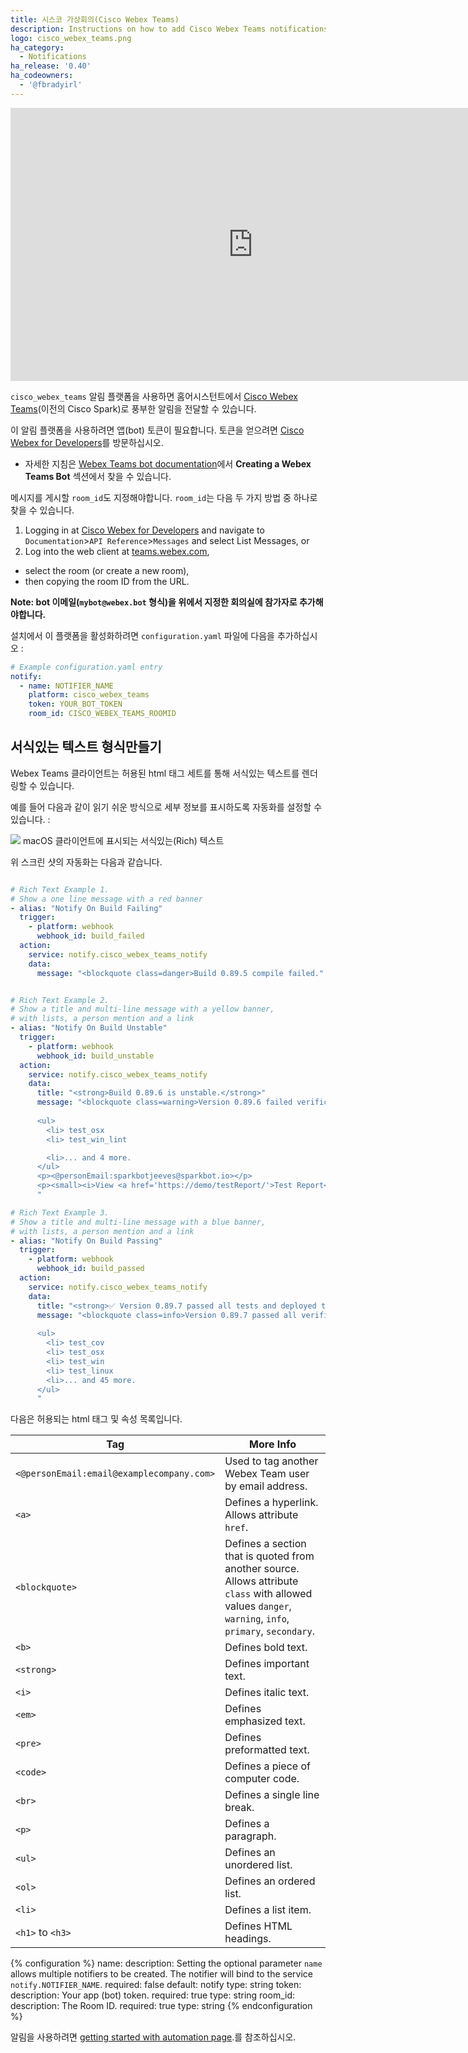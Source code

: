 ```yaml
---
title: 시스코 가상회의(Cisco Webex Teams)
description: Instructions on how to add Cisco Webex Teams notifications to Home Assistant.
logo: cisco_webex_teams.png
ha_category:
  - Notifications
ha_release: '0.40'
ha_codeowners:
  - '@fbradyirl'
---
```


<div class='videoWrapper'>
<iframe width="776" height="437" src="https://www.youtube.com/embed/0O-k5Ku6P7o" frameborder="0" allow="accelerometer; autoplay; encrypted-media; gyroscope; picture-in-picture" allowfullscreen></iframe>
</div>

`cisco_webex_teams` 알림 플랫폼을 사용하면 홈어시스턴트에서 [Cisco Webex Teams](https://www.webex.com/team-collaboration.html)(이전의 Cisco Spark)로 풍부한 알림을 전달할 수 있습니다.

이 알림 플랫폼을 사용하려면 앱(bot) 토큰이 필요합니다. 토큰을 얻으려면 [Cisco Webex for Developers](https://developer.webex.com/)를 방문하십시오.
* 자세한 지침은 [Webex Teams bot documentation](https://developer.webex.com/docs/bots)에서 **Creating a Webex Teams Bot** 섹션에서 찾을 수 있습니다.

메시지를 게시할 `room_id`도 지정해야합니다. `room_id`는 다음 두 가지 방법 중 하나로 찾을 수 있습니다.

1. Logging in at [Cisco Webex for Developers](https://developer.webex.com/) and navigate to `Documentation`>`API Reference`>`Messages` and select List Messages, or 
2. Log into the web client at [teams.webex.com](https://teams.webex.com/), 
 * select the room (or create a new room), 
 * then copying the room ID from the URL. 
 
<strong>**Note:** bot 이메일(`mybot@webex.bot` 형식)을 위에서 지정한 회의실에 참가자로 추가해야합니다.</strong>

설치에서 이 플랫폼을 활성화하려면 `configuration.yaml` 파일에 다음을 추가하십시오 :

```yaml
# Example configuration.yaml entry
notify:
  - name: NOTIFIER_NAME
    platform: cisco_webex_teams
    token: YOUR_BOT_TOKEN
    room_id: CISCO_WEBEX_TEAMS_ROOMID
```

## 서식있는 텍스트 형식만들기

Webex Teams 클라이언트는 허용된 html 태그 세트를 통해 서식있는 텍스트를 렌더링할 수 있습니다.

예를 들어 다음과 같이 읽기 쉬운 방식으로 세부 정보를 표시하도록 자동화를 설정할 수 있습니다. :

<p class='img'>
<img src='/images/integrations/cisco_webex_teams/rich_formatting.png' />
macOS 클라이언트에 표시되는 서식있는(Rich) 텍스트
</p>

위 스크린 샷의 자동화는 다음과 같습니다.

```yaml

# Rich Text Example 1.
# Show a one line message with a red banner
- alias: "Notify On Build Failing"
  trigger:
    - platform: webhook
      webhook_id: build_failed
  action:
    service: notify.cisco_webex_teams_notify
    data:
      message: "<blockquote class=danger>Build 0.89.5 compile failed."


# Rich Text Example 2.
# Show a title and multi-line message with a yellow banner, 
# with lists, a person mention and a link
- alias: "Notify On Build Unstable"
  trigger:
    - platform: webhook
      webhook_id: build_unstable
  action:
    service: notify.cisco_webex_teams_notify
    data:
      title: "<strong>Build 0.89.6 is unstable.</strong>"
      message: "<blockquote class=warning>Version 0.89.6 failed verifications.
      
      <ul>
        <li> test_osx
        <li> test_win_lint

        <li>... and 4 more.
      </ul>
      <p><@personEmail:sparkbotjeeves@sparkbot.io></p>
      <p><small><i>View <a href='https://demo/testReport/'>Test Report</a></i></small><br></p>
      "

# Rich Text Example 3.
# Show a title and multi-line message with a blue banner, 
# with lists, a person mention and a link
- alias: "Notify On Build Passing"
  trigger:
    - platform: webhook
      webhook_id: build_passed
  action:
    service: notify.cisco_webex_teams_notify
    data:
      title: "<strong>✅ Version 0.89.7 passed all tests and deployed to production!</strong>"
      message: "<blockquote class=info>Version 0.89.7 passed all verifications.
      
      <ul>
        <li> test_cov
        <li> test_osx
        <li> test_win
        <li> test_linux
        <li>... and 45 more.
      </ul>
      "
```

다음은 허용되는 html 태그 및 속성 목록입니다.

Tag | More Info
--- | --- 
`<@personEmail:email@examplecompany.com>` | Used to tag another Webex Team user by email address. 
`<a>`  | Defines a hyperlink. Allows attribute `href`.
`<blockquote>`  | Defines a section that is quoted from another source. Allows attribute `class` with allowed values `danger`, `warning`, `info`, `primary`, `secondary`.
`<b>` | Defines bold text.
`<strong>`  | Defines important text.
`<i>`  | Defines italic text.
`<em>` | Defines emphasized text.
`<pre>` | Defines preformatted text.
`<code>` | Defines a piece of computer code.
`<br>` | Defines a single line break.
`<p>` | Defines a paragraph.
`<ul>` | Defines an unordered list.
`<ol>` | Defines an ordered list.
`<li>` | Defines a list item.
`<h1>` to `<h3>` | Defines HTML headings.

{% configuration %}
name:
  description: Setting the optional parameter `name` allows multiple notifiers to be created. The notifier will bind to the service `notify.NOTIFIER_NAME`.
  required: false
  default: notify
  type: string
token:
  description: Your app (bot) token.
  required: true
  type: string
room_id:
  description: The Room ID.
  required: true
  type: string
{% endconfiguration %}

알림을 사용하려면 [getting started with automation page](/getting-started/automation/).를 참조하십시오.